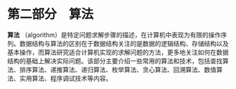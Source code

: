 # 第二部分　算法

**算法** （algorithm）是特定问题求解步骤的描述，在计算机中表现为有限的操作序列。数据结构与算法的区别在于数据结构关注的是数据的逻辑结构、存储结构以及基本操作，而算法研究适合计算机实现的求解问题的方法，更多地关注如何在数据结构的基础上解决实际问题。该部分主要介绍一些常用的算法和技术，包括查找算法、排序算法、递推算法、递归算法、枚举算法、贪心算法、回溯算法、数值算法、实用算法、程序调试技术等内容。



